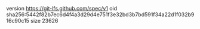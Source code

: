 version https://git-lfs.github.com/spec/v1
oid sha256:5442f82b7ec6d4f4a3d29d4e751f3e32bd3b7bd591f34a22d1f032b916c90c15
size 23626
